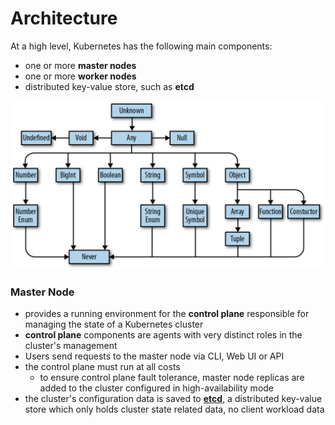 # Architecture

At a high level, Kubernetes has the following main components:

* one or more **master nodes**
* one or more **worker nodes**
* distributed key-value store, such as **etcd**

![Kubernetes Architecture](../.gitbook/assets/image%20%286%29.png)

### Master Node

* provides a running environment for the **control plane** responsible for managing the state of a Kubernetes cluster
* **control plane** components are agents with very distinct roles in the cluster's management
* Users send requests to the master node via CLI, Web UI or API
* the control plane must run at all costs
  * to ensure control plane fault tolerance, master node replicas are added to the cluster configured in high-availability mode
* the cluster's configuration data is saved to [**etcd**](https://github.com/etcd-io), a distributed key-value store which only holds cluster state related data, no client workload data

